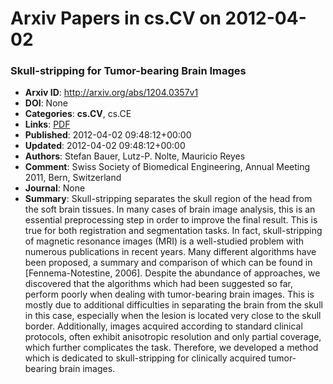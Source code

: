 # Arxiv Papers in cs.CV on 2012-04-02
### Skull-stripping for Tumor-bearing Brain Images
- **Arxiv ID**: http://arxiv.org/abs/1204.0357v1
- **DOI**: None
- **Categories**: **cs.CV**, cs.CE
- **Links**: [PDF](http://arxiv.org/pdf/1204.0357v1)
- **Published**: 2012-04-02 09:48:12+00:00
- **Updated**: 2012-04-02 09:48:12+00:00
- **Authors**: Stefan Bauer, Lutz-P. Nolte, Mauricio Reyes
- **Comment**: Swiss Society of Biomedical Engineering, Annual Meeting 2011, Bern,
  Switzerland
- **Journal**: None
- **Summary**: Skull-stripping separates the skull region of the head from the soft brain tissues. In many cases of brain image analysis, this is an essential preprocessing step in order to improve the final result. This is true for both registration and segmentation tasks. In fact, skull-stripping of magnetic resonance images (MRI) is a well-studied problem with numerous publications in recent years. Many different algorithms have been proposed, a summary and comparison of which can be found in [Fennema-Notestine, 2006]. Despite the abundance of approaches, we discovered that the algorithms which had been suggested so far, perform poorly when dealing with tumor-bearing brain images. This is mostly due to additional difficulties in separating the brain from the skull in this case, especially when the lesion is located very close to the skull border. Additionally, images acquired according to standard clinical protocols, often exhibit anisotropic resolution and only partial coverage, which further complicates the task. Therefore, we developed a method which is dedicated to skull-stripping for clinically acquired tumor-bearing brain images.




